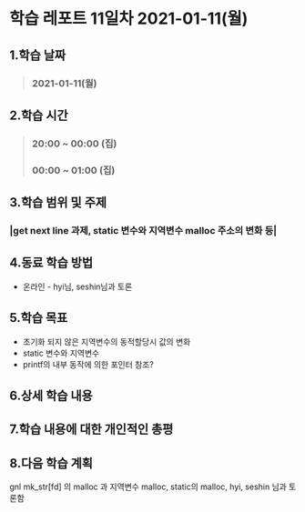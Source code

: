 # 학습 레포트 11일차 2021-01-11(월)
## 1.학습 날짜
> ### 2021-01-11(월)
## 2.학습 시간
> ### 20:00 ~ 00:00 (집)
> ### 00:00 ~ 01:00 (집)
## 3.학습 범위 및 주제
### |get next line 과제, static 변수와 지역변수 malloc 주소의 변화 등|
## 4.동료 학습 방법
- 온라인 - hyi님, seshin님과 토론
## 5.학습 목표
- 초기화 되지 않은 지역변수의 동적할당시 값의 변화
- static 변수와 지역변수
- printf의 내부 동작에 의한 포인터 참조?
## 6.상세 학습 내용
## 7.학습 내용에 대한 개인적인 총평
## 8.다음 학습 계획

gnl mk_str[fd] 의 malloc 과 지역변수 malloc, static의 malloc, hyi, seshin 님과 토론함